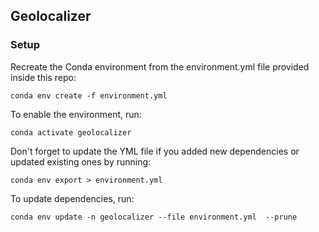 ## Geolocalizer

### Setup

Recreate the Conda environment from the environment.yml file provided inside this repo:

`conda env create -f environment.yml`

To enable the environment, run: 

`conda activate geolocalizer`

Don't forget to update the YML file if you added new dependencies or updated existing ones by running:

`conda env export > environment.yml`

To update dependencies, run:

`conda env update -n geolocalizer --file environment.yml  --prune`